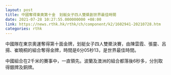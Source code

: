 ```yaml
---
layout: post
title: 中國奪得東奧第十金　划艇女子四人雙槳創世界最佳時間
date: 2021-07-28 10:27:55.000000000 +08:00
link: https://news.rthk.hk/rthk/ch/component/k2/1602941-20210728.htm
categories: rthk
---
```


中國隊在東京奧運奪得第十面金牌，划艇女子四人雙槳決賽，由陳雲霞、張靈、呂揚、崔曉桐的組合奪得金牌，時間是6分05秒13，是世界最佳時間。

中國組合在2千米的賽事中，一直領先。波蘭及澳洲的組合都落後6秒多，分別取得銀牌及銅牌。
